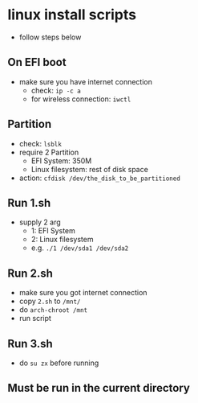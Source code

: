 # linux install scripts
- follow steps below

## On EFI boot
- make sure you have internet connection
    - check: `ip -c a`
    - for wireless connection: `iwctl`

## Partition
- check: `lsblk`
- require 2 Partition
    - EFI System: 350M
    - Linux filesystem: rest of disk space
- action: `cfdisk /dev/the_disk_to_be_partitioned`

## Run 1.sh
- supply 2 arg
    - 1: EFI System
    - 2: Linux filesystem
    - e.g. `./1 /dev/sda1 /dev/sda2`

## Run 2.sh
- make sure you got internet connection
- copy `2.sh` to `/mnt/`
- do `arch-chroot /mnt`
- run script


## Run 3.sh
- do `su zx` before running

## Must be run in the current directory
